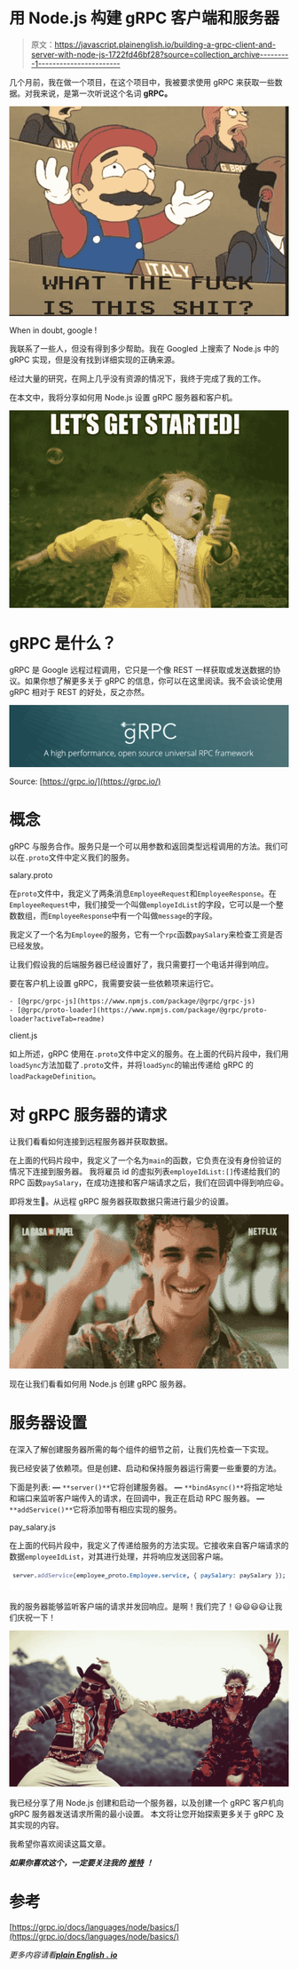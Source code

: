 # 用 Node.js 构建 gRPC 客户端和服务器

> 原文：<https://javascript.plainenglish.io/building-a-grpc-client-and-server-with-node-js-1722fd46bf28?source=collection_archive---------1----------------------->

几个月前，我在做一个项目，在这个项目中，我被要求使用 gRPC 来获取一些数据。对我来说，是第一次听说这个名词 **gRPC。**

![](img/d7db6fe90bda97f54fe9e9fe386e983c.png)

When in doubt, google !

我联系了一些人，但没有得到多少帮助。我在 Googled 上搜索了 Node.js 中的 gRPC 实现，但是没有找到详细实现的正确来源。

经过大量的研究，在网上几乎没有资源的情况下，我终于完成了我的工作。

在本文中，我将分享如何用 Node.js 设置 gRPC 服务器和客户机。

![](img/95d498eff98ef5bc5f1531e8e936c01c.png)

# gRPC 是什么？

gRPC 是 Google 远程过程调用，它只是一个像 REST 一样获取或发送数据的协议。如果你想了解更多关于 gRPC 的信息，你可以在这里阅读。我不会谈论使用 gRPC 相对于 REST 的好处，反之亦然。

![](img/dc8cb0489712ed5492a2039084d6d5a0.png)

Source: [https://grpc.io/](https://grpc.io/)

# 概念

gRPC 与服务合作。服务只是一个可以用参数和返回类型远程调用的方法。我们可以在`.proto`文件中定义我们的服务。

salary.proto

在`proto`文件中，我定义了两条消息`EmployeeRequest`和`EmployeeResponse`。在`EmployeeRequest`中，我们接受一个叫做`employeIdList`的字段，它可以是一个整数数组，而`EmployeeResponse`中有一个叫做`message`的字段。

我定义了一个名为`Employee`的服务，它有一个`rpc`函数`paySalary`来检查工资是否已经发放。

让我们假设我的后端服务器已经设置好了，我只需要打一个电话并得到响应。

要在客户机上设置 gRPC，我需要安装一些依赖项来运行它。

```
- [@grpc/grpc-js](https://www.npmjs.com/package/@grpc/grpc-js)
- [@grpc/proto-loader](https://www.npmjs.com/package/@grpc/proto-loader?activeTab=readme)
```

client.js

如上所述，gRPC 使用在`.proto`文件中定义的服务。在上面的代码片段中，我们用`loadSync`方法加载了`.proto`文件，并将`loadSync`的输出传递给 gRPC 的`loadPackageDefinition`。

# 对 gRPC 服务器的请求

让我们看看如何连接到远程服务器并获取数据。

在上面的代码片段中，我定义了一个名为`main`的函数，它负责在没有身份验证的情况下连接到服务器。
我将雇员 id 的虚拟列表`employeIdList:[]`传递给我们的 RPC 函数`paySalary`，在成功连接和客户端请求之后，我们在回调中得到响应😃。

即将发生🤩。从远程 gRPC 服务器获取数据只需进行最少的设置。

![](img/cc31157129572b6377dda942b4baa0fa.png)

现在让我们看看如何用 Node.js 创建 gRPC 服务器。

# 服务器设置

在深入了解创建服务器所需的每个组件的细节之前，让我们先检查一下实现。

我已经安装了依赖项。但是创建、启动和保持服务器运行需要一些重要的方法。

下面是列表:
**—** `**server()**`它将创建服务器。
**—** `**bindAsync()**`将指定地址和端口来监听客户端传入的请求，在回调中，我正在启动 RPC 服务器。
**—** `**addService()**`它将添加带有相应实现的服务。

pay_salary.js

在上面的代码片段中，我定义了传递给服务的方法实现。它接收来自客户端请求的数据`employeeIdList`，对其进行处理，并将响应发送回客户端。

![](img/7c29180c59c12c01c073bfa01b349df8.png)

我的服务器能够监听客户端的请求并发回响应。是啊！我们完了！😃😃😃😃让我们庆祝一下！

![](img/e8a927e5655f1bca75ac3ec0db8c3f27.png)

我已经分享了用 Node.js 创建和启动一个服务器，以及创建一个 gRPC 客户机向 gRPC 服务器发送请求所需的最小设置。
本文将让您开始探索更多关于 gRPC 及其实现的内容。

我希望你喜欢阅读这篇文章。

***如果你喜欢这个，一定要关注我的*** [***推特***](https://twitter.com/aatifbandey) ***！***

# 参考

[https://grpc.io/docs/languages/node/basics/](https://grpc.io/docs/languages/node/basics/)

*更多内容请看*[***plain English . io***](http://plainenglish.io/)